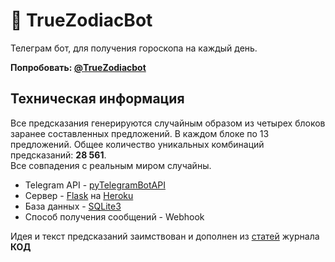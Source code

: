 # 🔮 TrueZodiacBot

Телеграм бот, для получения гороскопа на каждый день.

**Попробовать: [@TrueZodiacbot](https://t.me/truezodiacbot)**

## Техническая информация

Все предсказания генерируются случайным образом из четырех блоков заранее составленных предложений. В каждом блоке по 13 предложений. Общее количество уникальных комбинаций предсказаний: **28 561**.  
Все совпадения с реальным миром случайны.

- Telegram API - [pyTelegramBotAPI](https://github.com/eternnoir/pyTelegramBotAPI)
- Сервер - [Flask](https://flask.palletsprojects.com/en/1.1.x/) на [Heroku](https://www.heroku.com/home)
- База данных - [SQLite3](https://docs.python.org/3/library/sqlite3.html)
- Способ получения сообщений - Webhook

Идея и текст предсказаний заимствован и дополнен из [статей](https://thecode.media/zodiac/) журнала **КОД**
